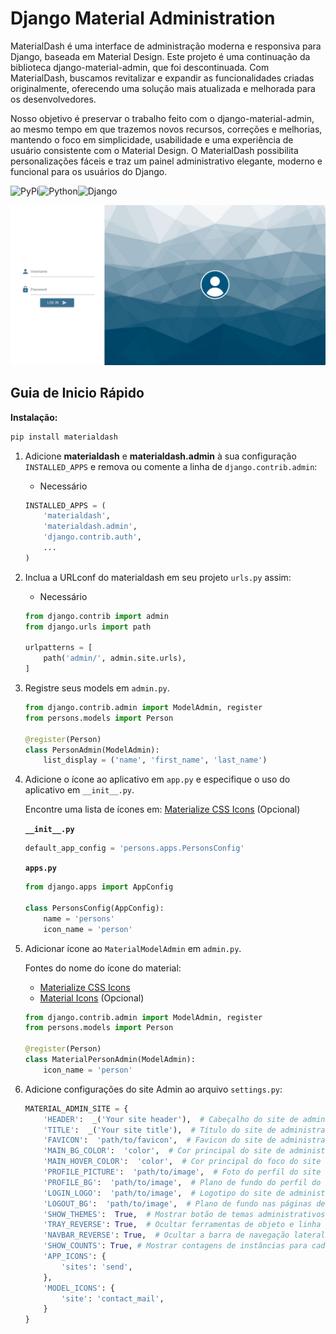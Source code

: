 # Django Material Administration

MaterialDash é uma interface de administração moderna e responsiva para Django, baseada em Material Design. Este projeto é uma continuação da biblioteca django-material-admin, que foi descontinuada. Com MaterialDash, buscamos revitalizar e expandir as funcionalidades criadas originalmente, oferecendo uma solução mais atualizada e melhorada para os desenvolvedores.

Nosso objetivo é preservar o trabalho feito com o django-material-admin, ao mesmo tempo em que trazemos novos recursos, correções e melhorias, mantendo o foco em simplicidade, usabilidade e uma experiência de usuário consistente com o Material Design. O MaterialDash possibilita personalizações fáceis e traz um painel administrativo elegante, moderno e funcional para os usuários do Django.

![PyPi](https://d25lcipzij17d.cloudfront.net/badge.svg?id=py&type=6&v=0.0.22&x2=0)![Python](https://img.shields.io/badge/python-3.4+-blue.svg)![Django](https://img.shields.io/badge/django-2.2+|5.1.2-mediumseagreen.svg)

![Login](https://raw.githubusercontent.com/MaistrenkoAnton/django-material-admin/master/app/demo/screens/login.png)

<!--**login**: *admin*

**password**: *123qaz123!A*-->

## Guia de Inicio Rápido

**Instalação:**
```bash
pip install materialdash
```

1. Adicione **materialdash** e **materialdash.admin** à sua configuração `INSTALLED_APPS` e remova ou comente a linha de `django.contrib.admin`:
   - Necessário

   ```python
   INSTALLED_APPS = (
       'materialdash',
       'materialdash.admin',
       'django.contrib.auth',
       ...
   )
   ```

2. Inclua a URLconf do materialdash em seu projeto `urls.py` assim:
   - Necessário

   ```python
   from django.contrib import admin
   from django.urls import path

   urlpatterns = [
       path('admin/', admin.site.urls),
   ]
   ```

3. Registre seus models em `admin.py`.

   ```python
   from django.contrib.admin import ModelAdmin, register
   from persons.models import Person

   @register(Person)
   class PersonAdmin(ModelAdmin):
       list_display = ('name', 'first_name', 'last_name')
   ```

4. Adicione o ícone ao aplicativo em `app.py` e especifique o uso do aplicativo em `__init__.py`.

   Encontre uma lista de ícones em:
   [Materialize CSS Icons](https://materializecss.com/icons.html) (Opcional)

   **`__init__.py`**

   ```python
   default_app_config = 'persons.apps.PersonsConfig'
   ```

   **`apps.py`**

   ```python
   from django.apps import AppConfig

   class PersonsConfig(AppConfig):
       name = 'persons'
       icon_name = 'person'
   ```

5. Adicionar ícone ao `MaterialModelAdmin` em `admin.py`.

   Fontes do nome do ícone do material:

   - [Materialize CSS Icons](https://materializecss.com/icons.html)
   - [Material Icons](https://material.io/resources/icons/?style=baseline) (Opcional)

   ```python
   from django.contrib.admin import ModelAdmin, register
   from persons.models import Person

   @register(Person)
   class MaterialPersonAdmin(ModelAdmin):
       icon_name = 'person'
   ```

6. Adicione configurações do site Admin ao arquivo `settings.py`:

   ```python
   MATERIAL_ADMIN_SITE = {
       'HEADER':  _('Your site header'),  # Cabeçalho do site de administração
       'TITLE':  _('Your site title'),  # Título do site de administração
       'FAVICON':  'path/to/favicon',  # Favicon do site de administração
       'MAIN_BG_COLOR':  'color',  # Cor principal do site de administração
       'MAIN_HOVER_COLOR':  'color',  # Cor principal do foco do site de administração
       'PROFILE_PICTURE':  'path/to/image',  # Foto do perfil do site de administração
       'PROFILE_BG':  'path/to/image',  # Plano de fundo do perfil do site de administração
       'LOGIN_LOGO':  'path/to/image',  # Logotipo do site de administração na página de login
       'LOGOUT_BG':  'path/to/image',  # Plano de fundo nas páginas de login/logout
       'SHOW_THEMES':  True,  # Mostrar botão de temas administrativos
       'TRAY_REVERSE': True,  # Ocultar ferramentas de objeto e linha de envio adicional por padrão
       'NAVBAR_REVERSE': True,  # Ocultar a barra de navegação lateral por padrão
       'SHOW_COUNTS': True, # Mostrar contagens de instâncias para cada modelo
       'APP_ICONS': {
           'sites': 'send',
       },
       'MODEL_ICONS': {
           'site': 'contact_mail',
       }
   }
   ```
